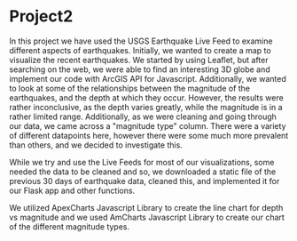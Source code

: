 # Project2
In this project we have used the USGS Earthquake Live Feed to examine different aspects of earthquakes. Initially, we wanted to create a map to visualize the recent earthquakes. We started by using Leaflet, but after searching on the web, we were able to find an interesting 3D globe and implement our code with ArcGIS API for Javascript. Additionally, we wanted to look at some of the relationships between the magnitude of the earthquakes, and the depth at which they occur. However, the results were rather inconclusive, as the depth varies greatly, while the magnitude is in a rather limited range. Additionally, as we were cleaning and going through our data, we came across a "magnitude type" column. There were a variety of different datapoints here, however there were some much more prevalent than others, and we decided to investigate this. 


While we try and use the Live Feeds for most of our visualizations, some needed the data to be cleaned and so, we downloaded a static file of the previous 30 days of earthquake data, cleaned this, and implemented it for our Flask app and other functions. 

We utilized ApexCharts Javascript Library to create the line chart for depth vs magnitude and we used AmCharts Javascript Library to create our chart of the different magnitude types. 